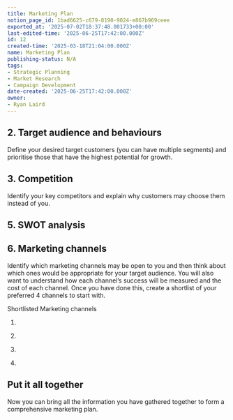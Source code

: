 ```yaml
---
title: Marketing Plan
notion_page_id: 1bad6625-c679-8190-9024-e867b969ceee
exported_at: '2025-07-02T18:37:48.001733+00:00'
last-edited-time: '2025-06-25T17:42:00.000Z'
id: 12
created-time: '2025-03-18T21:04:00.000Z'
name: Marketing Plan
publishing-status: N/A
tags:
- Strategic Planning
- Market Research
- Campaign Development
date-created: '2025-06-25T17:42:00.000Z'
owner:
- Ryan Laird
---
```


<!-- Unsupported block type: table -->

## 2. Target audience and behaviours

Define your desired target customers (you can have multiple segments) and prioritise those that have the highest potential for growth.

<!-- Unsupported block type: table -->

## 3. Competition

Identify your key competitors and explain why customers may choose them instead of you.

<!-- Unsupported block type: table -->

## 5. SWOT analysis

<!-- Unsupported block type: table -->

## 6. Marketing channels

Identify which marketing channels may be open to you and then think about which ones would be appropriate for your target audience. You will also want to understand how each channel’s success will be measured and the cost of each channel. Once you have done this, create a shortlist of your preferred 4 channels to start with. 

<!-- Unsupported block type: table -->

Shortlisted Marketing channels

<!-- Unsupported block type: divider -->

1.

<!-- Unsupported block type: divider -->

2.

<!-- Unsupported block type: divider -->

3.

<!-- Unsupported block type: divider -->

4.

<!-- Unsupported block type: divider -->

<!-- Unsupported block type: table -->

<!-- Unsupported block type: table -->

<!-- Unsupported block type: table -->

## Put it all together

Now you can bring all the information you have gathered together to form a comprehensive marketing plan.

<!-- Unsupported block type: table -->